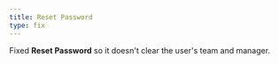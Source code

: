 ```yaml
---
title: Reset Password
type: fix
---
```


Fixed **Reset Password** so it doesn't clear the user's team and manager.